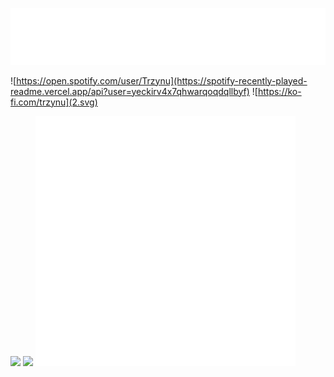 ![](1.svg)

![https://open.spotify.com/user/Trzynu](https://spotify-recently-played-readme.vercel.app/api?user=yeckirv4x7qhwarqoqdqllbyf)
![https://ko-fi.com/trzynu](2.svg)
</br>

![](https://quotes-github-readme.vercel.app/api?type=vertical&theme=dark)
<img src="https://quotes-github-readme.vercel.app/api?type=horizontal&theme=dark" width="607px"/>
![](3.svg)

